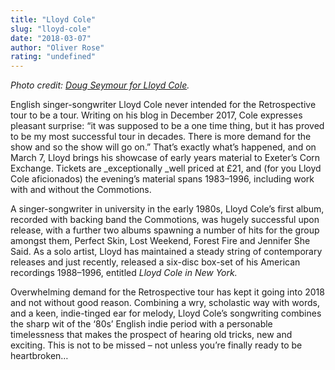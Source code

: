```yaml
---
title: "Lloyd Cole"
slug: "lloyd-cole"
date: "2018-03-07"
author: "Oliver Rose"
rating: "undefined"
---
```


_Photo credit: [Doug Seymour for Lloyd Cole](http://www.lloydcole.com/gallery/broken-record-chinatown/)._

English singer-songwriter Lloyd Cole never intended for the Retrospective tour to be a tour. Writing on his blog in December 2017, Cole expresses pleasant surprise: “it was supposed to be a one time thing, but it has proved to be my most successful tour in decades. There is more demand for the show and so the show will go on.” That’s exactly what’s happened, and on March 7, Lloyd brings his showcase of early years material to Exeter’s Corn Exchange. Tickets are _exceptionally _well priced at £21, and (for you Lloyd Cole aficionados) the evening’s material spans 1983–1996, including work with and without the Commotions.

A singer-songwriter in university in the early 1980s, Lloyd Cole’s first album, recorded with backing band the Commotions, was hugely successful upon release, with a further two albums spawning a number of hits for the group amongst them, Perfect Skin, Lost Weekend, Forest Fire and Jennifer She Said. As a solo artist, Lloyd has maintained a steady string of contemporary releases and just recently, released a six-disc box-set of his American recordings 1988–1996, entitled _Lloyd Cole in New York._

Overwhelming demand for the Retrospective tour has kept it going into 2018 and not without good reason. Combining a wry, scholastic way with words, and a keen, indie-tinged ear for melody, Lloyd Cole’s songwriting combines the sharp wit of the ‘80s’ English indie period with a personable timelessness that makes the prospect of hearing old tricks, new and exciting. This is not to be missed – not unless you’re finally ready to be heartbroken…
